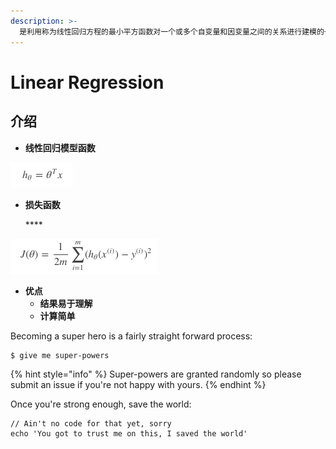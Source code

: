 ```yaml
---
description: >-
  是利用称为线性回归方程的最小平方函数对一个或多个自变量和因变量之间的关系进行建模的一种回归分析。这种函数是一个或多个称为回归系数的模型参数的线性组合（自变量都是一次方）。只有一个自变量的情况称为简单回归，大于一个自变量情况的叫做多元回归。
---
```


# Linear Regression

## 介绍

* **线性回归模型函数**

![](../.gitbook/assets/image%20%2817%29.png)

* **损失函数**

  \*\*\*\*

![](../.gitbook/assets/image%20%289%29.png)

* **优点**
  * **结果易于理解**
  * **计算简单**



Becoming a super hero is a fairly straight forward process:

```
$ give me super-powers
```

{% hint style="info" %}
 Super-powers are granted randomly so please submit an issue if you're not happy with yours.
{% endhint %}

Once you're strong enough, save the world:

```
// Ain't no code for that yet, sorry
echo 'You got to trust me on this, I saved the world'
```



